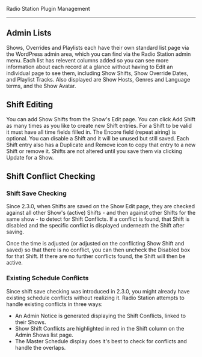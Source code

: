 Radio Station Plugin Management

***

## Admin Lists

Shows, Overrides and Playlists each have their own standard list page via the WordPress admin area, which you can find via the Radio Station admin menu. Each list has relevent columns added so you can see more information about each record at a glance without having to Edit an individual page to see them, including Show Shifts, Show Override Dates, and Playlist Tracks. Also displayed are Show Hosts, Genres and Language terms, and the Show Avatar.

## Shift Editing

You can add Show Shifts from the Show's Edit page. You can click Add Shift as many times as you like to create new Shift entries. For a Shift to be valid it must have all time fields filled in. The Encore field (repeat airing) is optional. You can disable a Shift and it will be unused but still saved. Each Shift entry also has a Duplicate and Remove icon to copy that entry to a new Shift or remove it. Shifts are not altered until you save them via clicking Update for a Show.

## Shift Conflict Checking

### Shift Save Checking

Since 2.3.0, when Shifts are saved on the Show Edit page, they are checked against all other Show's (active) Shifts - and then against other Shifts for the same show - to detect for Shift Conflicts. If a conflict is found, that Shift is disabled and the specific conflict is displayed underneath the Shift after saving. 

Once the time is adjusted (or adjusted on the conflicting Show Shift and saved) so that there is no conflict, you can then uncheck the Disabled box for that Shift. If there are no further conflicts found, the Shift will then be active.

### Existing Schedule Conflicts

Since shift save checking was introduced in 2.3.0, you might already have existing schedule conflicts without realizing it. Radio Station attempts to handle existing conflicts in three ways:

* An Admin Notice is generated displaying the Shift Conflicts, linked to their Shows.
* Show Shift Conflicts are highlighted in red in the Shift column on the Admin Shows list page.
* The Master Schedule display does it's best to check for conflicts and handle the overlaps.